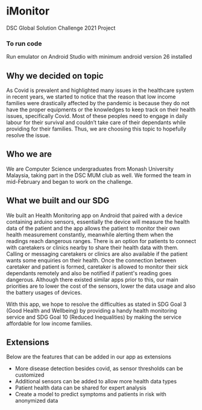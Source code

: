 # iMonitor
DSC Global Solution Challenge 2021 Project

### To run code
Run emulator on Android Studio with minimum android version 26 installed

## Why we decided on topic
As Covid is prevalent and highlighted many issues in the healthcare system in recent years, we started to notice that the reason that low income families were drastically affected
by the pandemic is because they do not have the proper equipments or the knowledges to keep track on their health issues, specifically Covid. Most of these peoples need to engage 
in daily labour for their survival and couldn’t take care of their dependants while providing for their families. Thus, we are choosing this topic to hopefully resolve the issue.



## Who we are
We are Computer Science undergraduates from Monash University Malaysia, taking part in the DSC MUM club as well. We formed the team in mid-February and began to work on the challenge.



## What we built and our SDG
We built an Health Monitoring app on Android that paired with a device containing arduino sensors, essentially the device will measure the health data of the patient and the app allows 
the patient to monitor their own health measurement constantly, meanwhile alerting them when the readings reach dangerous ranges. There is an option for patients to connect with 
caretakers or clinics nearby to share their health data with them. Calling or messaging caretakers or clinics are also available if the patient wants some enquiries on their health. 
Once the connection between caretaker and patient is formed, caretaker is allowed to monitor their sick dependants remotely and also be notified if patient's reading goes dangerous. 
Although there existed similar apps prior to this, our main priorities are to lower the cost of the sensors, lower the data usage and also the battery usages of devices. 

With this app, we hope to resolve the difficulties as stated in SDG Goal 3 (Good Health and Wellbeing) by providing a handy health monitoring service and SDG Goal 10 (Reduced Inequalities) 
by making the service affordable for low income families.


## Extensions
Below are the features that can be added in our app as extensions
- More disease detection besides covid, as sensor thresholds can be customized
- Additional sensors can be added to allow more health data types
- Patient health data can be shared for expert analysis
- Create a model to predict symptoms and patients in risk with anonymized data
